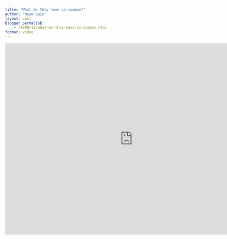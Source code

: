 ```yaml
---
title: 'What do they have in common?'
author: 'Noam Sain'
layout: post
blogger_permalink:
    - /2009/11/what-do-they-have-in-common.html
format: video
---
```


<iframe allow="accelerometer; autoplay; clipboard-write; encrypted-media; gyroscope; picture-in-picture; web-share" allowfullscreen="" frameborder="0" height="630" loading="lazy" src="https://www.youtube.com/embed/Rd8cRvZZv44?feature=oembed" title="What do they have in common?" width="840"></iframe>